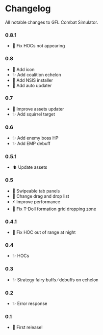 # Changelog

All notable changes to GFL Combat Simulator.

### 0.8.1
- 🐛 Fix HOCs not appearing

### 0.8
- 🎨 Add icon
- ✨ Add coalition echelon
- 🔧 Add NSIS installer
- 🔧 Add auto updater

### 0.7
- 🔧 Improve assets updater
- ✨ Add squirrel target

### 0.6
- ✨ Add enemy boss HP
- ✨ Add EMP debuff


### 0.5.1
- ⬆️ Update assets


### 0.5
- 🎨 Swipeable tab panels
- 🎨 Change drag and drop list
- ⚡️ Improve performance
- 🐛 Fix T-Doll formation grid dropping zone


### 0.4.1
- 🐛 Fix HOC out of range at night


### 0.4
- ✨ HOCs


### 0.3
- ✨ Strategy fairy buffs ∕ debuffs on echelon


### 0.2
- ✨ Error response


### 0.1

- 🎉 First release!
